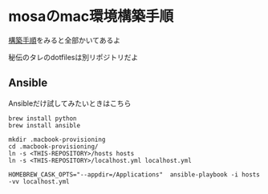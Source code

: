 
# mosaのmac環境構築手順

[構築手順](./mac_build.txt)をみると全部かいてあるよ

秘伝のタレのdotfilesは別リポジトリだよ

## Ansible
Ansibleだけ試してみたいときはこちら

```
brew install python
brew install ansible

mkdir .macbook-provisioning
cd .macbook-provisioning/
ln -s <THIS-REPOSITORY>/hosts hosts
ln -s <THIS-REPOSITORY>/localhost.yml localhost.yml

HOMEBREW_CASK_OPTS="--appdir=/Applications"  ansible-playbook -i hosts -vv localhost.yml
```
